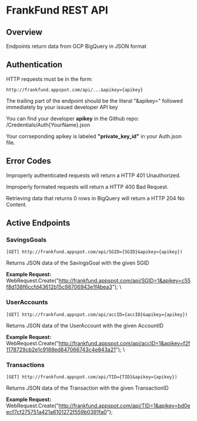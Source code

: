 # FrankFund REST API

## Overview
Endpoints return data from GCP BigQuery in JSON format

## Authentication
HTTP requests must be in the form:

```http://frankfund.appspot.com/api/...&apikey={apikey}```

The trailing part of the endpoint should be the literal "&apikey="
followed immediately by your issued developer API key

You can find your developer **apikey** in the Github repo:
    /Credentials/Auth{YourName}.json

Your corrseponding apikey is labeled **"private_key_id"** in your Auth.json file.

## Error Codes
Improperly authenticated requests will return a HTTP 401 Unauthorized.

Improperly formated requests will return a HTTP 400 Bad Request.

Retrieving data that returns 0 rows in BigQuery will return a HTTP 204 No Content.


## Active Endpoints

### SavingsGoals

```[GET] http://frankfund.appspot.com/api/SGID={SGID}&apikey={apikey})```

Returns JSON data of the SavingsGoal with the given SGID

**Example Request:** WebRequest.Create("http://frankfund.appspot.com/api/SGID=1&apikey=c55f8d138f6ccfd43612b15c98706943e1f4bea3");
\


### UserAccounts

```[GET] http://frankfund.appspot.com/api/accID={accID}&apikey={apikey})```

Returns JSON data of the UserAccount with the given AccountID

**Example Request:** WebRequest.Create("http://frankfund.appspot.com/api/accID=1&apikey=f2f1178729cb2e1c9188ed847066743c4e843a21");
\


### Transactions

```[GET] http://frankfund.appspot.com/api/TID={TID}&apikey={apikey})```

Returns JSON data of the Transaction with the given TransactionID

**Example Request:** WebRequest.Create("http://frankfund.appspot.com/api/TID=1&apikey=bd0eecf7cf275751a421a6101272f559b0391fa0");

